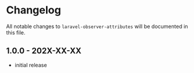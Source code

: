 # Changelog

All notable changes to `laravel-observer-attributes` will be documented in this file.

## 1.0.0 - 202X-XX-XX

- initial release
